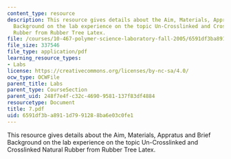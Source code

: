 ```yaml
---
content_type: resource
description: This resource gives details about the Aim, Materials, Appratus and Brief
  Background on the lab experience on the topic Un-Crosslinked and Crosslinked Natural
  Rubber from Rubber Tree Latex.
file: /courses/10-467-polymer-science-laboratory-fall-2005/6591df3ba8911d7991288ba6e03c0fe1_7.pdf
file_size: 337546
file_type: application/pdf
learning_resource_types:
- Labs
license: https://creativecommons.org/licenses/by-nc-sa/4.0/
ocw_type: OCWFile
parent_title: Labs
parent_type: CourseSection
parent_uid: 248f7e4f-c32c-4690-9581-137f83df4884
resourcetype: Document
title: 7.pdf
uid: 6591df3b-a891-1d79-9128-8ba6e03c0fe1
---
```

This resource gives details about the Aim, Materials, Appratus and Brief Background on the lab experience on the topic Un-Crosslinked and Crosslinked Natural Rubber from Rubber Tree Latex.